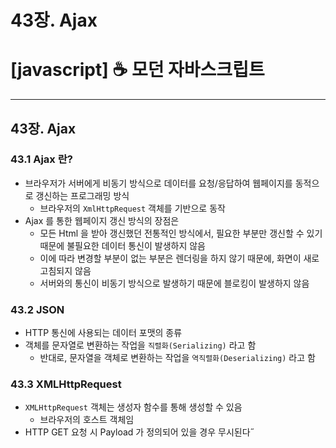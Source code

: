 # 43장. Ajax

# [javascript] ☕ 모던 자바스크립트

---

## 43장. Ajax

### 43.1 Ajax 란?

- 브라우저가 서버에게 비동기 방식으로 데이터를 요청/응답하여 웹페이지를 동적으로 갱신하는 프로그래밍 방식
    - 브라우저의 `XmlHttpRequest` 객체를 기반으로 동작
- Ajax 를 통한 웹페이지 갱신 방식의 장점은
    - 모든 Html 을 받아 갱신했던 전통적인 방식에서, 필요한 부분만 갱신할 수 있기 때문에 불필요한 데이터 통신이 발생하지 않음
    - 이에 따라 변경할 부분이 없는 부분은 렌더링을 하지 않기 때문에, 화면이 새로고침되지 않음
    - 서버와의 통신이 비동기 방식으로 발생하기 때문에 블로킹이 발생하지 않음

### 43.2 JSON

- HTTP 통신에 사용되는 데이터 포맷의 종류
- 객체를 문자열로 변환하는 작업을 `직렬화(Serializing)` 라고 함
    - 반대로, 문자열을 객체로 변환하는 작업을 `역직렬화(Deserializing)` 라고 함

### 43.3 XMLHttpRequest

- `XMLHttpRequest` 객체는 생성자 함수를 통해 생성할 수 있음
    - 브라우저의 호스트 객체임
- HTTP GET 요청 시 Payload 가 정의되어 있을 경우 무시된다˝